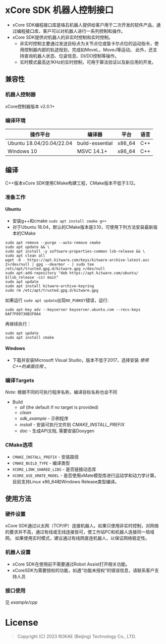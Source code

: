 # xCore SDK 机器人控制接口

* xCore SDK编程接口库是珞石机器人提供给客户用于二次开发的软件产品，通过编程接口库，客户可以对机器人进行一系列控制和操作。
* xCore SDK提供对机器人的非实时控制和实时控制。
  * 非实时控制主要通过发送目标点为关节点位或笛卡尔点位的运动指令，使用控制器内部的轨迹规划，完成如MoveL，MoveJ等运动。
此外，还支持查询机器人状态、位姿信息、DI/DO控制等操作。
  * 实时模式最高达1KHz的实时控制，可用于算法验证以及新应用的开发。

## 兼容性
### 机器人控制器
xCore控制器版本 v2.0.1+
### 编译环境
|操作平台|编译器|平台|语言|
|----|---|----|----|
|Ubuntu 18.04/20.04/22.04|build-essential|x86_64|C++|
|Windows 10|MSVC 14.1+|x86_64|C++|

## 编译
C++版本xCore SDK使用CMake构建工程，CMake版本不低于3.12。

### 准备工作
#### Ubuntu
* 安装g++和cmake `sudo apt install cmake g++`
* 对于Ubuntu 18.04，默认的CMake版本是3.10，可使用下列方法安装最新版本的CMake
~~~
sudo apt remove --purge --auto-remove cmake
sudo apt update && \
sudo apt install -y software-properties-common lsb-release && \
sudo apt clean all
wget -O - https://apt.kitware.com/keys/kitware-archive-latest.asc 2>/dev/null | gpg --dearmor - | sudo tee /etc/apt/trusted.gpg.d/kitware.gpg >/dev/null
sudo apt-add-repository "deb https://apt.kitware.com/ubuntu/ $(lsb_release -cs) main"
sudo apt update
sudo apt install kitware-archive-keyring
sudo rm /etc/apt/trusted.gpg.d/kitware.gpg
~~~
如果运行 `sudo apt update`出现`NO_PUBKEY`错误，运行:
~~~
sudo apt-key adv --keyserver keyserver.ubuntu.com --recv-keys 6AF7F09730B3F0A4
~~~
再继续执行：
~~~
sudo apt update
sudo apt install cmake
~~~

#### Windows
* 下载并安装Microsoft Visual Studio，版本不低于2017，选择安装 *使用C++的桌面应用* 。

### 编译Targets

*Note:* 根据不同的可执行程序名称，编译目标名称也会不同

* Build
    * *all* (the default if no target is provided)
    * *clean*
    * *sdk_example* - 示例程序
    * *install* - 安装可执行文件到 *CMAKE_INSTALL_PREFIX*
    * *doc* - 生成API文档, 需要安装Doxygen

### CMake选项

* `CMAKE_INSTALL_PREFIX` - 安装路径
* `CMAKE_BUILD_TYPE` - 编译类型 
* `XCORE_LINK_SHARED_LIBS` - 是否链接动态库
* `XCORE_USE_XMATE_MODEL` - 是否使用xMate模型库进行运动学和动力学计算。目前支持Linux x86_64和Windows Release类型编译。 

## 使用方法
### 硬件设置
xCore SDK通过以太网（TCP/IP）连接机器人。如果只使用非实时控制，对网络的要求并不高，通过有线或无线连接皆可，使工作站PC和机器人连接同一局域网。
如果使用实时模式，建议通过有线网直连机器人，以保证网络稳定性。
### 机器人设置
* xCore SDK在使用前不需要通过Robot Assist打开相关功能。
* xCoreSDK为需要授权的功能，如遇“功能未授权”的错误信息，请联系客户支持人员
### 接口使用
见 *example/cpp*

# License

> Copyright (C) 2023 ROKAE (Beijing) Technology Co., LTD. 
